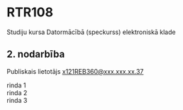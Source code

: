 # RTR108
Studiju kursa Datormācībā (speckurss) elektroniskā klade
## 2. nodarbība
Publiskais lietotājs x121REB360@xxx.xxx.xx.37  
  
rinda 1  
rinda 2  
rinda 3  

